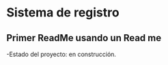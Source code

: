 <h1> Sistema de registro</h1>
<h2> Primer ReadMe usando un Read me </h2>

-Estado del proyecto: en construcción.
